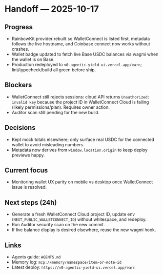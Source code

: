 # Handoff — 2025-10-17

## Progress
- RainbowKit provider rebuilt so WalletConnect is listed first, metadata follows the live hostname, and Coinbase connect now works without crashes.
- Wallet badge updated to fetch live Base USDC balances via wagmi when the wallet is on Base.
- Production redeployed to `v0-agentic-yield-ui.vercel.app/earn`; lint/typecheck/build all green before ship.

## Blockers
- WalletConnect still rejects sessions: cloud API returns `Unauthorized: invalid key` because the project ID in WalletConnect Cloud is failing (likely permissions/plan). Requires owner action.
- Auditor scan still pending for the new build.

## Decisions
- Kept mock totals elsewhere; only surface real USDC for the connected wallet to avoid misleading numbers.
- Metadata now derives from `window.location.origin` to keep deploy previews happy.

## Current focus
- Monitoring wallet UX parity on mobile vs desktop once WalletConnect issue is resolved.

## Next steps (24h)
- Generate a fresh WalletConnect Cloud project ID, update env (`NEXT_PUBLIC_WALLETCONNECT_ID`) without whitespace, and redeploy.
- Run Auditor security scan on the new commit.
- If live balance display is desired elsewhere, reuse the new wagmi hook.

## Links
- Agents guide: `AGENTS.md`
- Memory log: `mcp://memory/namespace/item-or-note-id`
- Latest deploy: `https://v0-agentic-yield-ui.vercel.app/earn`
